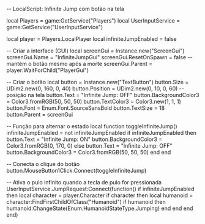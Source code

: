 -- LocalScript: Infinite Jump com botão na tela

local Players = game:GetService("Players")
local UserInputService = game:GetService("UserInputService")

local player = Players.LocalPlayer
local infiniteJumpEnabled = false

-- Criar a interface (GUI)
local screenGui = Instance.new("ScreenGui")
screenGui.Name = "InfiniteJumpGui"
screenGui.ResetOnSpawn = false -- mantém o botão mesmo após a morte
screenGui.Parent = player:WaitForChild("PlayerGui")

-- Criar o botão
local button = Instance.new("TextButton")
button.Size = UDim2.new(0, 160, 0, 40)
button.Position = UDim2.new(0, 10, 0, 60) -- posição na tela
button.Text = "Infinite Jump: OFF"
button.BackgroundColor3 = Color3.fromRGB(50, 50, 50)
button.TextColor3 = Color3.new(1, 1, 1)
button.Font = Enum.Font.SourceSansBold
button.TextSize = 18
button.Parent = screenGui

-- Função para alternar o estado
local function toggleInfiniteJump()
	infiniteJumpEnabled = not infiniteJumpEnabled
	if infiniteJumpEnabled then
		button.Text = "Infinite Jump: ON"
		button.BackgroundColor3 = Color3.fromRGB(0, 170, 0)
	else
		button.Text = "Infinite Jump: OFF"
		button.BackgroundColor3 = Color3.fromRGB(50, 50, 50)
	end
end

-- Conecta o clique do botão
button.MouseButton1Click:Connect(toggleInfiniteJump)

-- Ativa o pulo infinito quando a tecla de pulo for pressionada
UserInputService.JumpRequest:Connect(function()
	if infiniteJumpEnabled then
		local character = player.Character
		if character then
			local humanoid = character:FindFirstChildOfClass("Humanoid")
			if humanoid then
				humanoid:ChangeState(Enum.HumanoidStateType.Jumping)
			end
		end
	end
end)
